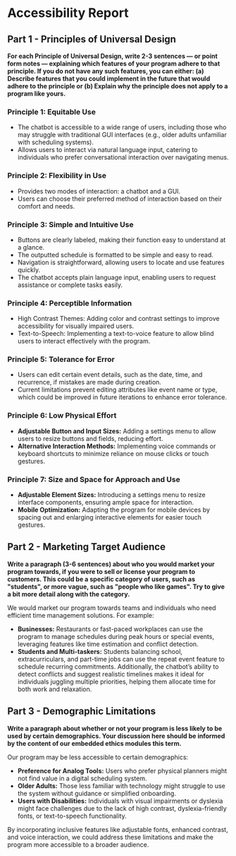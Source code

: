 # Accessibility Report

## **Part 1 - Principles of Universal Design**
**For each Principle of Universal Design, write 2-3 sentences — or point form notes — explaining which features of your 
program adhere to that principle. If you do not have any such features, you can either:
(a) Describe features that you could implement in the future that would adhere to the principle or
(b) Explain why the principle does not apply to a program like yours.**

### **Principle 1: Equitable Use**
- The chatbot is accessible to a wide range of users, including those who may struggle with traditional GUI interfaces (e.g., older adults unfamiliar with scheduling systems).  
- Allows users to interact via natural language input, catering to individuals who prefer conversational interaction over navigating menus.  

### **Principle 2: Flexibility in Use**
- Provides two modes of interaction: a chatbot and a GUI.  
- Users can choose their preferred method of interaction based on their comfort and needs.  

### **Principle 3: Simple and Intuitive Use**
- Buttons are clearly labeled, making their function easy to understand at a glance.  
- The outputted schedule is formatted to be simple and easy to read.  
- Navigation is straightforward, allowing users to locate and use features quickly.  
- The chatbot accepts plain language input, enabling users to request assistance or complete tasks easily.  

### **Principle 4: Perceptible Information**
- High Contrast Themes: Adding color and contrast settings to improve accessibility for visually impaired users.  
- Text-to-Speech: Implementing a text-to-voice feature to allow blind users to interact effectively with the program.  

### **Principle 5: Tolerance for Error**
- Users can edit certain event details, such as the date, time, and recurrence, if mistakes are made during creation.  
- Current limitations prevent editing attributes like event name or type, which could be improved in future iterations to enhance error tolerance.  

### **Principle 6: Low Physical Effort**
- **Adjustable Button and Input Sizes:** Adding a settings menu to allow users to resize buttons and fields, reducing effort.  
- **Alternative Interaction Methods:** Implementing voice commands or keyboard shortcuts to minimize reliance on mouse clicks or touch gestures.  

### **Principle 7: Size and Space for Approach and Use**
- **Adjustable Element Sizes:** Introducing a settings menu to resize interface components, ensuring ample space for interaction.  
- **Mobile Optimization:** Adapting the program for mobile devices by spacing out and enlarging interactive elements for easier touch gestures.  

## **Part 2 - Marketing Target Audience**
**Write a paragraph (3-6 sentences) about who you would market your program towards, if you were to sell or license your
program to customers. This could be a specific category of users, such as "students", or more vague, such as "people who
like games". Try to give a bit more detail along with the category.**

We would market our program towards teams and individuals who need efficient time management solutions. For example:  
- **Businesses:** Restaurants or fast-paced workplaces can use the program to manage schedules during peak hours or special events, leveraging features like time estimation and conflict detection.  
- **Students and Multi-taskers:** Students balancing school, extracurriculars, and part-time jobs can use the repeat event feature to schedule recurring commitments. Additionally, the chatbot’s ability to detect conflicts and suggest realistic timelines makes it ideal for individuals juggling multiple priorities, helping them allocate time for both work and relaxation.  

## **Part 3 - Demographic Limitations**
**Write a paragraph about whether or not your program is less likely to be used by certain demographics. Your discussion
here should be informed by the content of our embedded ethics modules this term.**

Our program may be less accessible to certain demographics:  
- **Preference for Analog Tools:** Users who prefer physical planners might not find value in a digital scheduling system.  
- **Older Adults:** Those less familiar with technology might struggle to use the system without guidance or simplified onboarding.  
- **Users with Disabilities:** Individuals with visual impairments or dyslexia might face challenges due to the lack of high contrast, dyslexia-friendly fonts, or text-to-speech functionality.  

By incorporating inclusive features like adjustable fonts, enhanced contrast, and voice interaction, we could address these limitations and make the program more accessible to a broader audience.
